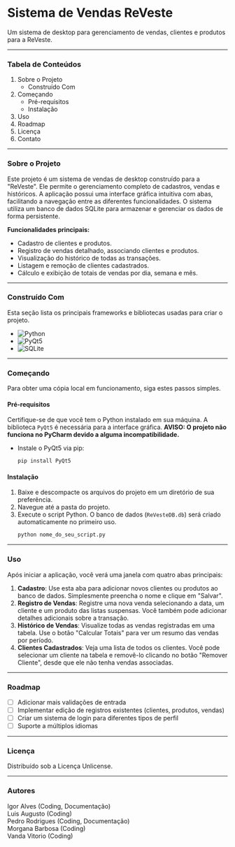 # Sistema de Vendas ReVeste

Um sistema de desktop para gerenciamento de vendas, clientes e produtos para a ReVeste.

---

### **Tabela de Conteúdos**
1.  Sobre o Projeto
    * Construído Com
2.  Começando
    * Pré-requisitos
    * Instalação
3.  Uso
4.  Roadmap
5.  Licença
6.  Contato

---

### **Sobre o Projeto**

Este projeto é um sistema de vendas de desktop construído para a "ReVeste". Ele permite o gerenciamento completo de cadastros, vendas e históricos. A aplicação possui uma interface gráfica intuitiva com abas, facilitando a navegação entre as diferentes funcionalidades. O sistema utiliza um banco de dados SQLite para armazenar e gerenciar os dados de forma persistente.

**Funcionalidades principais:**
* Cadastro de clientes e produtos.
* Registro de vendas detalhado, associando clientes e produtos.
* Visualização do histórico de todas as transações.
* Listagem e remoção de clientes cadastrados.
* Cálculo e exibição de totais de vendas por dia, semana e mês.

---

### **Construído Com**

Esta seção lista os principais frameworks e bibliotecas usadas para criar o projeto.

* ![Python](https://img.shields.io/badge/Python-3776AB?style=for-the-badge&logo=python&logoColor=white)
* ![PyQt5](https://img.shields.io/badge/PyQt5-414345?style=for-the-badge&logo=qt&logoColor=white)
* ![SQLite](https://img.shields.io/badge/SQLite-07405E?style=for-the-badge&logo=sqlite&logoColor=white)

---

### **Começando**

Para obter uma cópia local em funcionamento, siga estes passos simples.

#### **Pré-requisitos**

Certifique-se de que você tem o Python instalado em sua máquina. A biblioteca `PyQt5` é necessária para a interface gráfica. **AVISO: O projeto não funciona no PyCharm devido a alguma incompatibilidade.**

* Instale o PyQt5 via pip:
    ```sh
    pip install PyQt5
    ```

#### **Instalação**

1.  Baixe e descompacte os arquivos do projeto em um diretório de sua preferência.
2.  Navegue até a pasta do projeto.
3.  Execute o script Python. O banco de dados (`ReVesteDB.db`) será criado automaticamente no primeiro uso.
    ```sh
    python nome_do_seu_script.py
    ```

---

### **Uso**

Após iniciar a aplicação, você verá uma janela com quatro abas principais:

1.  **Cadastro**: Use esta aba para adicionar novos clientes ou produtos ao banco de dados. Simplesmente preencha o nome e clique em "Salvar".
2.  **Registro de Vendas**: Registre uma nova venda selecionando a data, um cliente e um produto das listas suspensas. Você também pode adicionar detalhes adicionais sobre a transação.
3.  **Histórico de Vendas**: Visualize todas as vendas registradas em uma tabela. Use o botão "Calcular Totais" para ver um resumo das vendas por período.
4.  **Clientes Cadastrados**: Veja uma lista de todos os clientes. Você pode selecionar um cliente na tabela e removê-lo clicando no botão "Remover Cliente", desde que ele não tenha vendas associadas.

---

### **Roadmap**

* [ ] Adicionar mais validações de entrada
* [ ] Implementar edição de registros existentes (clientes, produtos, vendas)
* [ ] Criar um sistema de login para diferentes tipos de perfil
* [ ] Suporte a múltiplos idiomas

---

### **Licença**

Distribuído sob a Licença Unlicense.

---

### **Autores**

Igor Alves (Coding, Documentação)  
Luis Augusto (Coding)  
Pedro Rodrigues (Coding, Documentação)  
Morgana Barbosa (Coding)  
Vanda Vitorio (Coding)
